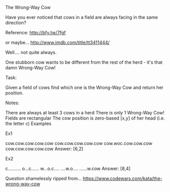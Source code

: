 The Wrong-Way Cow

Have you ever noticed that cows in a field are always facing in the same direction?

Reference: http://bfy.tw/7fgf

or maybe...
http://www.imdb.com/title/tt3411444/


Well.... not quite always.

One stubborn cow wants to be different from the rest of the herd - it's that damn Wrong-Way Cow!


Task:

Given a field of cows find which one is the Wrong-Way Cow and return her position.

Notes:

There are always at least 3 cows in a herd
There is only 1 Wrong-Way Cow!
Fields are rectangular
The cow position is zero-based [x,y] of her head (i.e. the letter c)
Examples

Ex1

cow.cow.cow.cow.cow
cow.cow.cow.cow.cow
cow.woc.cow.cow.cow
cow.cow.cow.cow.cow
Answer: [6,2]

Ex2

c..........
o...c......
w...o.c....
....w.o....
......w.cow
Answer: [8,4]


Question shamelessly ripped from...
https://www.codewars.com/kata/the-wrong-way-cow


